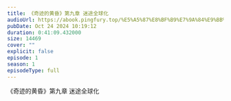 ```yaml
---
title: 《奇迹的黄昏》第九章 迷途全球化
audioUrl: https://abook.pingfury.top/%E5%A5%87%E8%BF%B9%E7%9A%84%E9%BB%84%E6%98%8F-9-%E7%AC%AC%E4%B9%9D%E7%AB%A0%20%E8%BF%B7%E9%80%94%E5%85%A8%E7%90%83%E5%8C%96-de2oe9te.mp3
pubDate: Oct 24 2024 10:19:12
duration: 0:41:09.432000
size: 14469
cover: ""
explicit: false
episode: 1
season: 1
episodeType: full
---
```

《奇迹的黄昏》第九章 迷途全球化